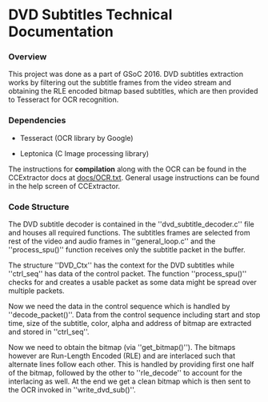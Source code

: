
# DVD Subtitles Technical Documentation


### Overview

This project was done as a part of GSoC 2016. DVD subtitles extraction works by filtering out the subtitle frames from the video stream and obtaining the RLE encoded bitmap based subtitles, which are then provided to Tesseract for OCR recognition.

### Dependencies

*  Tesseract (OCR library by Google)

*  Leptonica (C Image processing library)

The instructions for **compilation** along with the OCR can be found in the CCExtractor docs at [docs/OCR.txt](https://github.com/CCExtractor/ccextractor/blob/master/docs/OCR.txt). 
General usage instructions can be found in the help screen of CCExtractor.

### Code Structure

The DVD subtitle decoder is contained in the ''dvd_subtitle_decoder.c'' file and houses all required functions. The subtitles frames are selected from rest of the video and audio frames in ''general_loop.c'' and the ''process_spu()'' function receives only the subtitle packet in the buffer.

The structure ''DVD_Ctx'' has the context for the DVD subtitles while ''ctrl_seq'' has data of the control packet. The function ''process_spu()'' checks for and creates a usable packet as some data might be spread over multiple packets. 

Now we need the data in the control sequence which is handled by ''decode_packet()''. Data from the control sequence including start and stop time, size of the subtitle, color, alpha and address of bitmap are extracted and stored in ''ctrl_seq''.

Now we need to obtain the bitmap (via ''get_bitmap()''). The bitmaps however are Run-Length Encoded (RLE) and are interlaced such that alternate lines follow each other.  This is handled by providing first one half of the bitmap, followed by the other to ''rle_decode'' to account for the interlacing as well. At the end we get a clean bitmap which is then sent to the OCR invoked in ''write_dvd_sub()''.

